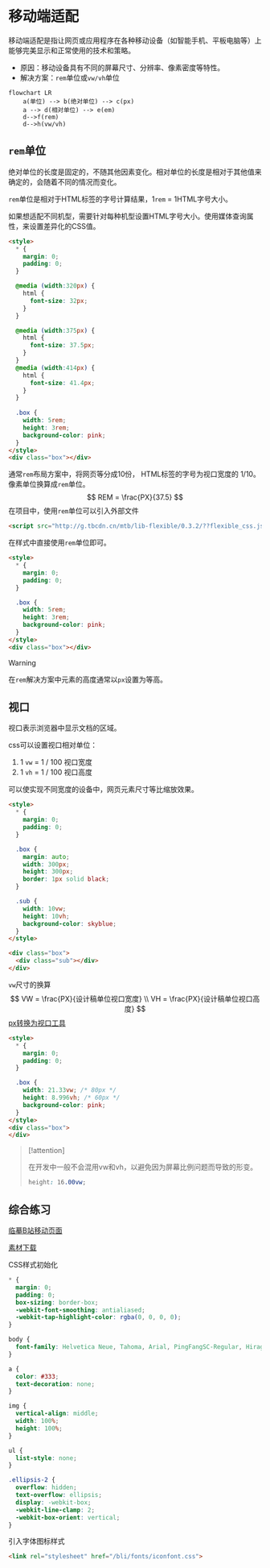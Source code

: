 # 移动端适配

移动端适配是指让网页或应用程序在各种移动设备（如智能手机、平板电脑等）上能够完美显示和正常使用的技术和策略。

* 原因：移动设备具有不同的屏幕尺寸、分辨率、像素密度等特性。
* 解决方案：`rem`单位或`vw/vh`单位

```mermaid
flowchart LR
    a(单位) --> b(绝对单位) --> c(px)
    a --> d(相对单位) --> e(em)
    d-->f(rem)
    d-->h(vw/vh)
```

## `rem`单位

绝对单位的长度是固定的，不随其他因素变化。相对单位的长度是相对于其他值来确定的，会随着不同的情况而变化。

`rem`单位是相对于HTML标签的字号计算结果，1`rem` = 1HTML字号大小。

如果想适配不同机型，需要针对每种机型设置HTML字号大小。使用媒体查询属性，来设置差异化的CSS值。

```html
<style>
  * {
    margin: 0;
    padding: 0;
  }

  @media (width:320px) {
    html {
      font-size: 32px;
    }
  }

  @media (width:375px) {
    html {
      font-size: 37.5px;
    }
  }
  @media (width:414px) {
    html {
      font-size: 41.4px;
    }
  }
  
  .box {
    width: 5rem;
    height: 3rem;
    background-color: pink;
  }
</style>
<div class="box"></div>
```

通常`rem`布局方案中，将网页等分成10份， HTML标签的字号为视口宽度的 1/10。像素单位换算成`rem`单位。
$$
REM = \frac{PX}{37.5}
$$
在项目中，使用`rem`单位可以引入外部文件

```html
<script src="http://g.tbcdn.cn/mtb/lib-flexible/0.3.2/??flexible_css.js,flexible.js"></script>
```

在样式中直接使用`rem`单位即可。

```html
<style>
  * {
    margin: 0;
    padding: 0;
  }

  .box {
    width: 5rem;
    height: 3rem;
    background-color: pink;
  }
</style>
<div class="box"></div>
```

> [!warning]
>
> 在`rem`解决方案中元素的高度通常以`px`设置为等高。

## 视口

视口表示浏览器中显示文档的区域。

css可以设置视口相对单位：

1. 1 `vw` = 1 / 100 视口宽度
2. 1 `vh` = 1 / 100 视口高度

可以使实现不同宽度的设备中，网页元素尺寸等比缩放效果。

```html
<style>
  * {
    margin: 0;
    padding: 0;
  }

  .box {
    margin: auto;
    width: 300px;
    height: 300px;
    border: 1px solid black;
  }

  .sub {
    width: 10vw;
    height: 10vh;
    background-color: skyblue;
  }
</style>

<div class="box">
  <div class="sub"></div>
</div>
```

`vw`尺寸的换算
$$
VW = \frac{PX}{设计稿单位视口宽度} \\
VH = \frac{PX}{设计稿单位视口高度}
$$
[px转换为视口工具](https://pixelsconverter.online/zh/)

```html
<style>
  * {
    margin: 0;
    padding: 0;
  }

  .box {
    width: 21.33vw; /* 80px */
    height: 8.996vh; /* 60px */
    background-color: pink;
  }
</style>
<div class="box">
</div>
```

> [!attention]
>
> 在开发中一般不会混用vw和vh，以避免因为屏幕比例问题而导致的形变。
>
> ```css
> height: 16.00vw;
> ```

## 综合练习

[临摹B站移动页面](https://codepen.io/hughxusu/pen/WNVXPaG?editors=1100)

[素材下载](https://resource-443.webvpn.ncut.edu.cn/asset/#/share?shareId=db619ec09d63e7745d21255310ee9d25)

CSS样式初始化

```css
* {
  margin: 0;
  padding: 0;
  box-sizing: border-box;
  -webkit-font-smoothing: antialiased;
  -webkit-tap-highlight-color: rgba(0, 0, 0, 0);
}

body {
  font-family: Helvetica Neue, Tahoma, Arial, PingFangSC-Regular, Hiragino Sans GB, Microsoft Yahei, sans-serif;
}

a {
  color: #333;
  text-decoration: none;
}

img {
  vertical-align: middle;
  width: 100%;
  height: 100%;
}

ul {
  list-style: none;
}

.ellipsis-2 {
  overflow: hidden;
  text-overflow: ellipsis;
  display: -webkit-box;
  -webkit-line-clamp: 2;
  -webkit-box-orient: vertical;
}
```

引入字体图标样式

```html
<link rel="stylesheet" href="/bli/fonts/iconfont.css">
```

